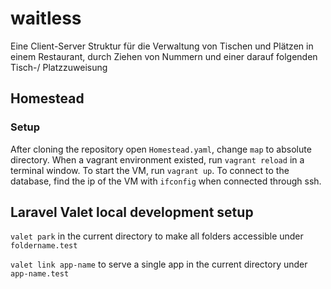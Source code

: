 # waitless
Eine Client-Server Struktur für die Verwaltung von Tischen und Plätzen in einem Restaurant, durch Ziehen von Nummern und einer darauf folgenden Tisch-/ Platzzuweisung

## Homestead

### Setup
After cloning the repository open `Homestead.yaml`, change `map` to absolute directory.
When a vagrant environment existed, run `vagrant reload` in a terminal window.
To start the VM, run `vagrant up`.
To connect to the database, find the ip of the VM with `ifconfig` when connected through ssh.


## Laravel Valet local development setup

`valet park` in the current directory to make all folders accessible under `foldername.test`

`valet link app-name` to serve a single app in the current directory under `app-name.test`





